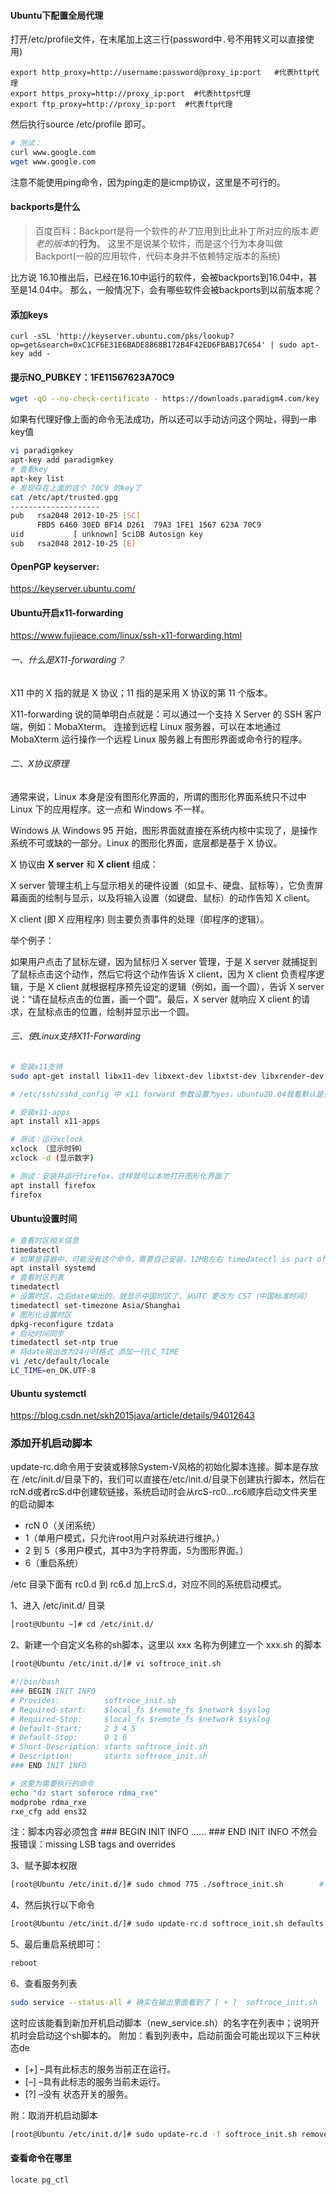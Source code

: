 #### Ubuntu下配置全局代理

打开/etc/profile文件，在末尾加上这三行(password中`.`号不用转义可以直接使用)

```
export http_proxy=http://username:password@proxy_ip:port   #代表http代理
export https_proxy=http://proxy_ip:port  #代表https代理
export ftp_proxy=http://proxy_ip:port  #代表ftp代理
```

然后执行source /etc/profile 即可。

```bash
# 测试：
curl www.google.com
wget www.google.com
```

注意不能使用ping命令，因为ping走的是icmp协议，这里是不可行的。



#### backports是什么

> 百度百科：Backport是将一个软件的*补丁*应用到比此补丁所对应的版本*更老的版本*的**行为**。
> 这里不是说某个软件，而是这个行为本身叫做Backport(一般的应用软件，代码本身并不依赖特定版本的系统)

比方说 16.10推出后，已经在16.10中运行的软件，会被backports到16.04中，甚至是14.04中。
那么，一般情况下，会有哪些软件会被backports到以前版本呢？



#### 添加keys

```
curl -sSL 'http://keyserver.ubuntu.com/pks/lookup?op=get&search=0xC1CF6E31E6BADE8868B172B4F42ED6FBAB17C654' | sudo apt-key add -
```



#### 提示NO_PUBKEY：1FE11567623A70C9

```bash
wget -qO --no-check-certificate - https://downloads.paradigm4.com/key | sudo apt-key add -
```

如果有代理好像上面的命令无法成功，所以还可以手动访问这个网址，得到一串key值

```bash
vi paradigmkey
apt-key add paradigmkey
# 查看key
apt-key list
# 发现存在上面的这个 70C9 的key了
cat /etc/apt/trusted.gpg
--------------------
pub   rsa2048 2012-10-25 [SC]
      FBD5 6460 30ED BF14 D261  79A3 1FE1 1567 623A 70C9
uid           [ unknown] SciDB Autosign key
sub   rsa2048 2012-10-25 [E]
```



#### OpenPGP keyserver:

https://keyserver.ubuntu.com/



#### Ubuntu开启x11-forwarding

https://www.fujieace.com/linux/ssh-x11-forwarding.html



###### 一、什么是X11-forwarding？

X11 中的 X 指的就是 X 协议；11 指的是采用 X 协议的第 11 个版本。

X11-forwarding 说的简单明白点就是：可以通过一个支持 X Server 的 SSH 客户端，例如：MobaXterm。 连接到远程 Linux 服务器，可以在本地通过 MobaXterm 运行操作一个远程 Linux 服务器上有图形界面或命令行的程序。



###### 二、X协议原理

通常来说，Linux 本身是没有图形化界面的，所谓的图形化界面系统只不过中 Linux 下的应用程序。这一点和 Windows 不一样。

Windows 从 Windows 95 开始，图形界面就直接在系统内核中实现了，是操作系统不可或缺的一部分。Linux 的图形化界面，底层都是基于 X 协议。

X 协议由 **X server** 和 **X client** 组成：

X server 管理主机上与显示相关的硬件设置（如显卡、硬盘、鼠标等），它负责屏幕画面的绘制与显示，以及将输入设置（如键盘、鼠标）的动作告知 X client。

X client (即 X 应用程序) 则主要负责事件的处理（即程序的逻辑）。

举个例子：

如果用户点击了鼠标左键，因为鼠标归 X server 管理，于是 X server 就捕捉到了鼠标点击这个动作，然后它将这个动作告诉 X client，因为 X client 负责程序逻辑，于是 X client 就根据程序预先设定的逻辑（例如，画一个圆），告诉 X server 说：“请在鼠标点击的位置，画一个圆”。最后，X server 就响应 X client 的请求，在鼠标点击的位置，绘制并显示出一个圆。



###### 三、使Linux支持X11-Forwarding

```bash
# 安装x11支持 
sudo apt-get install libx11-dev libxext-dev libxtst-dev libxrender-dev libxmu-dev libxmuu-dev

# /etc/ssh/sshd_config 中 x11 forward 参数设置为yes，ubuntu20.04我看默认是开启了的

# 安装x11-apps
apt install x11-apps

# 测试：运行xclock
xclock （显示时钟）
xclock -d (显示数字)

# 测试：安装并运行firefox，这样就可以本地打开图形化界面了
apt install firefox
firefox
```



#### Ubuntu设置时间

```bash
# 查看时区相关信息
timedatectl
# 如果是容器中，可能没有这个命令，需要自己安装，12MB左右 timedatectl is part of systemd package.
apt install systemd
# 查看时区列表
timedatectl 
# 设置时区，之后date输出的，就显示中国时区了，从UTC 更改为 CST（中国标准时间）
timedatectl set-timezone Asia/Shanghai
# 图形化设置时区
dpkg-reconfigure tzdata
# 启动时间同步
timedatectl set-ntp true
# 将date输出改为24小时格式 添加一行LC_TIME
vi /etc/default/locale
LC_TIME=en_DK.UTF-8
```



#### Ubuntu systemctl

https://blog.csdn.net/skh2015java/article/details/94012643



### 添加开机启动脚本

update-rc.d命令用于安装或移除System-V风格的初始化脚本连接。脚本是存放在 /etc/init.d/目录下的，我们可以直接在/etc/init.d/目录下创建执行脚本，然后在rcN.d或者rcS.d中创建软链接，系统启动时会从rcS-rc0…rc6顺序启动文件夹里的启动脚本

- rcN 0（关闭系统） 
- 1（单用户模式，只允许root用户对系统进行维护。） 
- 2 到 5（多用户模式，其中3为字符界面，5为图形界面。） 
- 6（重启系统）

/etc 目录下面有 rc0.d 到 rc6.d 加上rcS.d，对应不同的系统启动模式。




1、进入 /etc/init.d/ 目录

```bash
[root@Ubuntu ~]# cd /etc/init.d/
```

2、新建一个自定义名称的sh脚本，这里以 xxx 名称为例建立一个 xxx.sh 的脚本

```bash
[root@Ubuntu /etc/init.d/]# vi softroce_init.sh
```

```bash
#!/bin/bash
### BEGIN INIT INFO
# Provides:          softroce_init.sh
# Required-start:    $local_fs $remote_fs $network $syslog
# Required-Stop:     $local_fs $remote_fs $network $syslog
# Default-Start:     2 3 4 5
# Default-Stop:      0 1 6
# Short-Description: starts softroce_init.sh
# Description:       starts softroce_init.sh
### END INIT INFO

# 这里为需要执行的命令
echo "dz start soferoce rdma_rxe"
modprobe rdma_rxe
rxe_cfg add ens32
```


注：脚本内容必须包含 ### BEGIN INIT INFO   ......    ### END INIT INFO   不然会报错误：missing LSB tags and overrides

3、赋予脚本权限

```bash
[root@Ubuntu /etc/init.d/]# sudo chmod 775 ./softroce_init.sh        # xxx为你的脚本文件名 
```

4、然后执行以下命令

```bash
[root@Ubuntu /etc/init.d/]# sudo update-rc.d softroce_init.sh defaults 90        # xxx为你的脚本文件名
```

5、最后重启系统即可：

```bash
reboot
```

6、查看服务列表

```bash
sudo service --status-all # 确实在输出里面看到了 [ + ]  softroce_init.sh
```

这时应该能看到新加开机启动脚本（new_service.sh）的名字在列表中；说明开机时会启动这个sh脚本的。
附加：看到列表中，启动前面会可能出现以下三种状态de

- [+] –具有此标志的服务当前正在运行。
- [–] –具有此标志的服务当前未运行。
- [?] –没有 状态开关的服务。



附：取消开机启动脚本

```bash
[root@Ubuntu /etc/init.d/]# sudo update-rc.d -f softroce_init.sh remove         # 移除脚本，XXX为你的脚本文件名
```





#### 查看命令在哪里

```
locate pg_ctl
```

